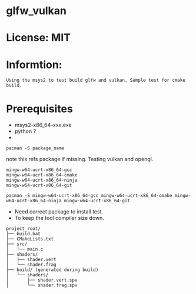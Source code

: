 # glfw_vulkan

# License: MIT

# Informtion:
    Using the msys2 to test build glfw and vulkan. Sample test for cmake build.

# Prerequisites
- msys2-x86_64-xxx.exe
- python ?
- 

```
pacman -S package_name
```
note this refs package if missing. Testing vulkan and opengl.
```
mingw-w64-ucrt-x86_64-gcc
mingw-w64-ucrt-x86_64-cmake 
mingw-w64-ucrt-x86_64-ninja 
mingw-w64-ucrt-x86_64-git
```
```
pacman -S mingw-w64-ucrt-x86_64-gcc mingw-w64-ucrt-x86_64-cmake mingw-w64-ucrt-x86_64-ninja mingw-w64-ucrt-x86_64-git
```
- Need correct package to install test.
- To keep the tool compiler size down.


```
project_root/
├── build.bat
├── CMakeLists.txt
├── src/
│   └── main.c
├── shaders/
│   ├── shader.vert
│   └── shader.frag
├── build/ (generated during build)
│   └── shaders/
│       ├── shader.vert.spv
│       └── shader.frag.spv
```

